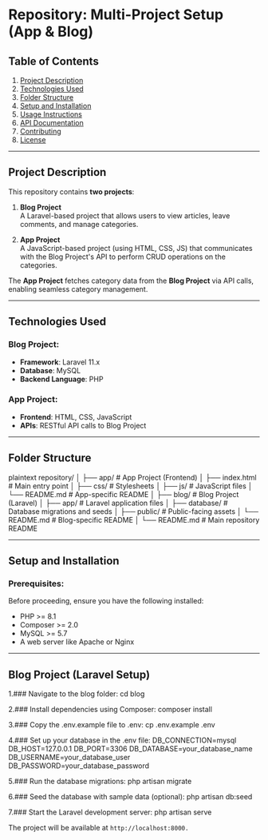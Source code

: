 # Repository: Multi-Project Setup (App & Blog)

## Table of Contents
1. [Project Description](#project-description)
2. [Technologies Used](#technologies-used)
3. [Folder Structure](#folder-structure)
4. [Setup and Installation](#setup-and-installation)
5. [Usage Instructions](#usage-instructions)
6. [API Documentation](#api-documentation)
7. [Contributing](#contributing)
8. [License](#license)

---

## Project Description

This repository contains **two projects**: 

1. **Blog Project**  
   A Laravel-based project that allows users to view articles, leave comments, and manage categories.  

2. **App Project**  
   A JavaScript-based project (using HTML, CSS, JS) that communicates with the Blog Project's API to perform CRUD operations on the categories.  

The **App Project** fetches category data from the **Blog Project** via API calls, enabling seamless category management.

---

## Technologies Used

### Blog Project:
- **Framework**: Laravel 11.x  
- **Database**: MySQL  
- **Backend Language**: PHP  

### App Project:
- **Frontend**: HTML, CSS, JavaScript  
- **APIs**: RESTful API calls to Blog Project  

---

## Folder Structure

plaintext
repository/
│
├── app/              # App Project (Frontend)
│   ├── index.html    # Main entry point
│   ├── css/          # Stylesheets
│   ├── js/           # JavaScript files
│   └── README.md     # App-specific README
│
├── blog/             # Blog Project (Laravel)
│   ├── app/          # Laravel application files
│   ├── database/     # Database migrations and seeds
│   ├── public/       # Public-facing assets
│   └── README.md     # Blog-specific README
│
└── README.md         # Main repository README

---
## Setup and Installation

### Prerequisites:
Before proceeding, ensure you have the following installed:
- PHP >= 8.1  
- Composer >= 2.0    
- MySQL >= 5.7  
- A web server like Apache or Nginx  

---

## Blog Project (Laravel Setup)
1.### Navigate to the blog folder:
cd blog

2.### Install dependencies using Composer:
composer install

3.### Copy the .env.example file to .env:
cp .env.example .env

4.### Set up your database in the .env file:
DB_CONNECTION=mysql
DB_HOST=127.0.0.1
DB_PORT=3306
DB_DATABASE=your_database_name
DB_USERNAME=your_database_user
DB_PASSWORD=your_database_password

5.### Run the database migrations:
php artisan migrate

6.### Seed the database with sample data (optional):
php artisan db:seed

7.### Start the Laravel development server:
php artisan serve

The project will be available at `http://localhost:8000.`






